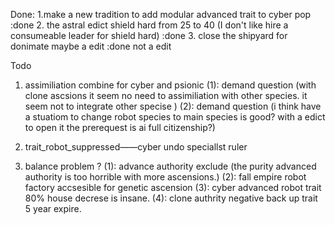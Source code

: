 Done: 
  1.make a new tradition to add modular advanced trait to cyber pop :done
  2. the astral edict shield hard from 25 to 40 (I don't like hire a consumeable leader for shield hard) :done
  3. close the shipyard for donimate maybe a edit :done not a edit

Todo
  1. assimiliation combine for cyber and psionic 
    (1): demand question (with clone ascsions it seem no need to assimiliation with other species. it seem not to integrate other specise )
    (2): demand question (i think have a stuatiom to change robot species to main species is good? with a edict to open it the prerequest is ai full citizenship?)

  2. trait_robot_suppressed——cyber undo speciallst ruler 
  
  3. balance problem ?
    (1):  advance authority exclude (the purity advanced authority is too horrible with more ascensions.)
    (2): fall empire robot factory accsesible for genetic ascension
    (3): cyber advanced robot trait 80% house decrese is insane.
    (4): clone authrity negative back up trait 5 year expire. 



